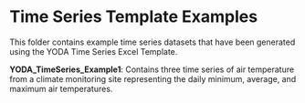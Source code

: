 Time Series Template Examples
=============================

This folder contains example time series datasets that have been generated using the YODA Time Series Excel Template.

**YODA_TimeSeries_Example1**: Contains three time series of air temperature from a climate monitoring site representing the daily minimum, average, and maximum air temperatures.